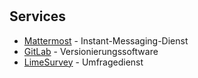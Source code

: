 # 

<!--For full documentation visit [mkdocs.org](https://www.mkdocs.org).-->

## Services

- [Mattermost](services/mattermost) - Instant-Messaging-Dienst
- [GitLab](services/gitlab) - Versionierungssoftware
- [LimeSurvey](sercies/limesurvey) - Umfragedienst
